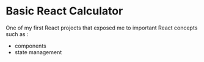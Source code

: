 # Basic React Calculator

One of my first React projects that exposed me to important React concepts such as : 
 
- components 
- state management 